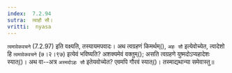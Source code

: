 ```yaml
---
index:  7.2.94
sutra:  त्वाहौ सौ।
vritti:  nyasa
---
```


`त्वमावेकवचने` (7.2.97) इति वक्ष्यति, तस्यायमपवादः। अथ त्वग्रहणं किमर्थम्(), `अहः सौ` इत्येवोच्येत, त्वादेशो हि `त्वमावेकवचने` (७।२।९७) इत्येवं भविष्यति? अशक्यमेवं वक्तुम्(); असति त्वग्रहणे युष्मदोऽप्यहादेशः स्यात्()। अथ वा--अत्र `अस्मदोऽहः सौ` इतेयवोच्येत? एवमपि गौरवं स्यात्()। तस्माद्यथान्या समेवास्तु॥
